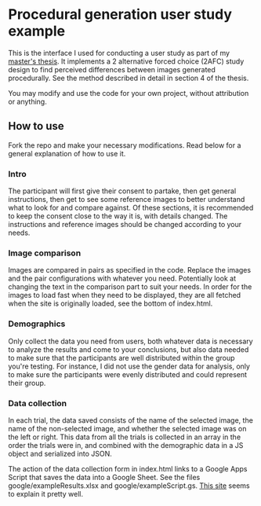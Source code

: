 # Procedural generation user study example

This is the interface I used for conducting a user study as part of my [master's thesis](http://kth.diva-portal.org/smash/record.jsf?pid=diva2%3A1661985&dswid=9843). It implements a 2 alternative forced choice (2AFC) study design to find perceived differences between images generated procedurally. See the method described in detail in section 4 of the thesis.

You may modify and use the code for your own project, without attribution or anything.

## How to use

Fork the repo and make your necessary modifications. Read below for a general explanation of how to use it.

### Intro

The participant will first give their consent to partake, then get general instructions, then get to see some reference images to better understand what to look for and compare against. Of these sections, it is recommended to keep the consent close to the way it is, with details changed. The instructions and reference images should be changed according to your needs.

### Image comparison

Images are compared in pairs as specified in the code. Replace the images and the pair configurations with whatever you need. Potentially look at changing the text in the comparison part to suit your needs. In order for the images to load fast when they need to be displayed, they are all fetched when the site is originally loaded, see the bottom of index.html.

### Demographics

Only collect the data you need from users, both whatever data is necessary to analyze the results and come to your conclusions, but also data needed to make sure that the participants are well distributed within the group you're testing. For instance, I did not use the gender data for analysis, only to make sure the participants were evenly distributed and could represent their group.

### Data collection

In each trial, the data saved consists of the name of the selected image, the name of the non-selected image, and whether the selected image was on the left or right. This data from all the trials is collected in an array in the order the trials were in, and combined with the demographic data in a JS object and serialized into JSON.

The action of the data collection form in index.html links to a Google Apps Script that saves the data into a Google Sheet. See the files google/exampleResults.xlsx and google/exampleScript.gs. [This site](https://www.benlcollins.com/spreadsheets/saving-data-in-google-sheets/) seems to explain it pretty well.

